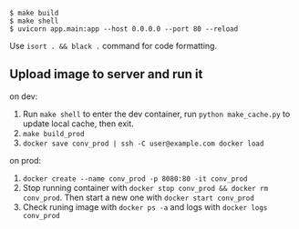 ```
$ make build
$ make shell
$ uvicorn app.main:app --host 0.0.0.0 --port 80 --reload
```
Use `isort . && black .` command for code formatting.

## Upload image to server and run it
on dev:
1. Run `make shell` to enter the dev container, run `python make_cache.py` to update local cache, then exit.
2. `make build_prod`
2. `docker save conv_prod | ssh -C user@example.com docker load`

on prod:
1. `docker create --name conv_prod -p 8080:80 -it conv_prod`
2. Stop running container with `docker stop conv_prod && docker rm conv_prod`. Then start a new one with `docker start conv_prod`
3. Check runing image with `docker ps -a` and logs with `docker logs conv_prod`